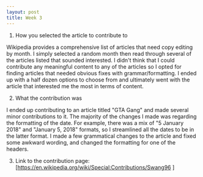 ```yaml
---
layout: post
title: Week 3
---
```



1. How you selected the article to contribute to

Wikipedia provides a comprehensive list of articles that need copy editing by month. I simply selected a random month then read through several of the articles listed that sounded interested. I didn't think that I could contribute any meaningful content to any of the articles so I opted for finding articles that needed obvious fixes with grammar/formatting. I ended up with a half dozen options to choose from and ultimately went with the article that interested me the most in terms of content. 


2. What the contribution was

I ended up contributing to an article titled "GTA Gang" and made several minor contributions to it. The majority of the changes I made was regarding the formatting of the date. For example, there was a mix of "5 January 2018" and "January 5, 2018" formats, so I streamlined all the dates to be in the latter format. I made a few grammatical changes to the article and fixed some awkward wording, and changed the formatting for one of the headers. 

3. Link to the contribution page: [https://en.wikipedia.org/wiki/Special:Contributions/Swang96 ]



